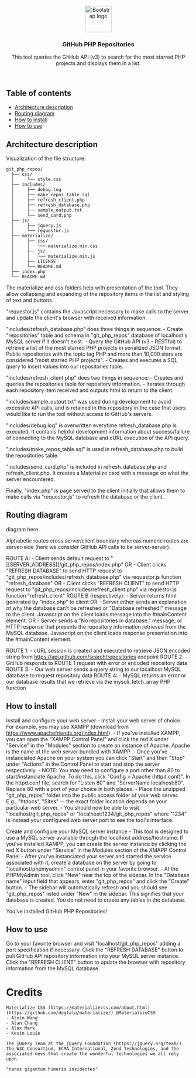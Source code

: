 <p align="center">
  <img src="https://getbootstrap.com/docs/4.1/assets/brand/bootstrap-solid.svg" alt="Bootstrap logo" width=72 height=72>

  <h3 align="center">GitHub PHP Repositories</h3>

  <p align="center">
    This tool queries the GitHub API (v3) to search for the most starred PHP projects and displays them in a list.
  </p>
</p>

<br>

## Table of contents

- [Architecture description](#architecture-description)
- [Routing diagram](#routing-diagram)
- [How to install](#how-to-intall)
- [How to use](#how-to-use)

## Architecture description

Visualization of the file structure:

```
git_php_repos/
  ├── css/
  │		└── style.css
  ├── includes/
  │		├── debug.log
  │		├── make_repos_table.sql
  │		├── refresh_client.php
  │		├── refresh_database.php
  │		├── sample_output.txt
  │		└── send_card.php
  ├── js/
  │		├── jquery.js
  │		└── requestor.js
  ├── materialize/
  │		├── css/
  │		|	└── materialize.min.css
  │		├── js/
  │		|	└── materialize.min.js
  │		├── LICENSE
  │		└── README.md
  ├── index.php
  └── README.md
```

The materialize and css folders help with presentation of the tool. They allow collapsing and expanding of the repository items in the list and styling of text and buttons.

"requestor.js" contains the Javascript necessary to make calls to the server and update the client's browser with received information.

"includes/refresh_database.php" does three things in sequence:
	- Create "repositories" table and schema in "git_php_repos" database of localhost's MySQL server if it doesn't exist.
	- Query the GitHub API (v3 - RESTful) to retreive a list of the most starred PHP projects in serialized JSON format. Public repositories with the topic tag PHP and more than 10,000 stars are considered "most starred PHP projects".
	- Creates and executes a SQL query to insert values into our repositories table.
	
"includes/refresh_client.php" does two things in sequence:
	- Creates and queries the repositories table for repository information.
	- Iterates through each repository item received and outputs html to return to the client.

"includes/sample_output.txt" was used during development to avoid excessive API calls, and is retained in this repository in the case that users would like to run the tool without access to GitHub's servers.

"includes/debug.log" is overwritten everytime refresh_database.php is executed. It contains helpful development information about success/failure of connecting to the MySQL database and cURL execution of the API query.

"includes/make_repos_table.sql" is used in refresh_database.php to build the repositories table.

"includes/send_card.php" is included in refresh_database.php and refresh_client.php. It creates a Materialize card with a message on what the server encountered.

Finally, "index.php" is page served to the client initially that allows them to make calls via "requestor.js" to refresh the database or the client.

## Routing diagram

diagram here

Alphabetic routes cross server/client boundary whereas numeric routes are server-side (here we consider GitHub API calls to be server-server).

ROUTE A:
	- Client sends default request to "[[SERVER_ADDRESS]]/git_php_repos/index.php"
		OR
	- Client clicks "REFRESH DATABASE" to send HTTP request to "git_php_repos/includes/refresh_database.php" via requestor.js function "refresh_database"
		OR
	- Client clicks "REFRESH CLIENT" to send HTTP request to "git_php_repos/includes/refresh_client.php" via requestor.js function "refresh_client"
ROUTE B (respectively):
	- Server returns html generated by "index.php" to client
		OR
	- Server either sends an explanation of why the database can't be refreshed or "Database refreshed!" message to the client. Javascript on the client loads message into the #mainContent element.
		OR
	- Server sends a "No repositories in database." message, or HTTP response that presents the repository information retrieved from the MySQL database. Javascript on the client loads response presentation into the #mainContent element.
	
ROUTE 1:
	- cURL session is created and executed to retrieve JSON encoded string from https://api.github.com/search/repositories endpoint
ROUTE 2:
	- GitHub responds to ROUTE 1 request with error or encoded repository data
ROUTE 3:
	- Our web server sends a query string to our localhost MySQL database to request repository data
ROUTE 4:
	- MySQL returns an error or our database results that we retrieve via the mysqli_fetch_array PHP function

## How to install

Install and configure your web server
	- Install your web server of choice. For example, you may use XAMPP (download from https://www.apachefriends.org/index.html).
	- If you've installed XAMPP, you can open the "XAMPP Control Panel" and click the red X under "Service" in the "Modules" section to create an instance of Apache. Apache is the name of the web server bundled with XAMPP.
	- Once you've instanciated Apache on your system you can click "Start" and then "Stop" under "Actions" in the Control Panel to start and stop the server respectively.
	- NOTE: You may need to configure a port other than 80 to start/instanciate Apache. To do this, click "Config > Apache (httpd.conf)". In the httpd.conf file, search for "Listen 80" and "ServerName localhost:80". Replace 80 with a port of your choice in both places.
	- Place the unzipped "git_php_repos" folder into the public access folder of your web server. E.g., "htdocs", "Sites" -- the exact folder location depends on your particular web server.
	- You should now be able to visit "localhost/git_php_repos" or "localhost:1234/git_php_repos" where "1234" is instead your configured web server port to see the tool's interface.
	
Create and configure your MySQL server instance
	- This tool is designed to use a MySQL server available through the localhost address/hostname. If you've installed XAMPP, you can create the server instance by clicking the red X button under "Service" in the Modules section of the XMAPP Control Panel
	- After you've instanciated your server and started the service associated with it, create a database on the server by going to "localhost/phpmyadmin" control panel in your favorite browser.
	- At the PHPMyAdmin tool, click "New" near the top of the sidebar. In the "Database name" input field that appears, enter "git_php_repos" and click the "Create" button.
	- The sidebar will automatically refresh and you should see "git_php_repos" listed under "New" in the sidebar. This signifies that your database is created. You do not need to create any tables in the database.

You've installed GitHub PHP Repositories!

## How to use

Go to your favorite browser and visit "localhost/git_php_repos" adding a port specification if necessary.
Click the "REFRESH DATABASE" button to pull GitHub API repository information into your MySQL server instance.
Click the "REFRESH CLIENT" button to update the browser with repository information from the MySQL database.

# Credits
	Materialize CSS (https://materializecss.com/about.html) (https://github.com/dogfalo/materialize/) @MaterializeCSS
	- Alvin Wang
	- Alan Chang
	- Alex Mark
	- Kevin Louie
	
	The jQuery Team at the jQuery Foundation (https://jquery.org/team/)
	The W3C Consortium, ECMA International, Zend Technologies, and the associated devs that create the wonderful technologies we all rely upon.
	
	"nanos gigantum humeris insidentes"
	
	